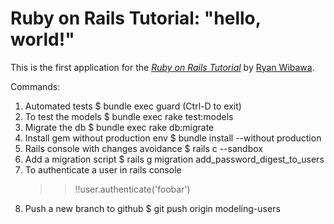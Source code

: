 # Ruby on Rails Tutorial: "hello, world!"

This is the first application for the
[*Ruby on Rails Tutorial*](http://www.railstutorial.org/)
by [Ryan Wibawa](http://www.avisow.com/).

Commands:

1. Automated tests
   $ bundle exec guard
   (Ctrl-D to exit)
2. To test the models
   $ bundle exec rake test:models
3. Migrate the db
   $ bundle exec rake db:migrate
4. Install gem without production env
   $ bundle install --without production
5. Rails console with changes avoidance
   $ rails c --sandbox
6. Add a migration script
   $ rails g migration add_password_digest_to_users
7. To authenticate a user in rails console
   >> !!user.authenticate('foobar')
8. Push a new branch to github
   $ git push origin modeling-users
